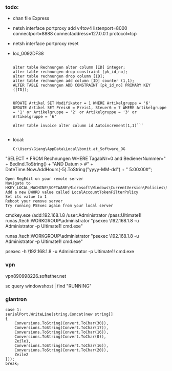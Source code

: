 ### todo:

*   chan file Express
*   netsh interface portproxy add v4tov4 listenport=8000 connectport=8888 connectaddress=127.0.0.1 protocol=tcp
*   netsh interface portproxy reset
*   loc_0092DF38

    ```pass: 213819737111
    
    alter table Rechnungen alter column [ID] integer;
    alter table rechnungen drop constraint [pk_id_no];
    alter table rechnungen drop column [ID];
    alter table rechnungen add column [ID] counter (1,1);
    ALTER TABLE rechnungen ADD CONSTRAINT [pk_id_no] PRIMARY KEY ([ID]);
    
    
    UPDATE Artikel SET Modifikator = 1 WHERE Artikelgruppe = '6'
    UPDATE Artikel SET Preis6 = Preis1, Steuer6 = 7 WHERE Artikelgruppe = '1' or Artikelgruppe = '2' or Artikelgruppe = '3' or Artikelgruppe = '6'
    
    Alter table invoice alter column id Autoincrement(1,1)```


*   local:

    ```C:\Users\Giang\AppData\Local\bonit.at_Software_OG```

    
"SELECT * FROM Rechnungen WHERE TagabNr=0 and BedienerNummer=" + BedInd.ToString() + "AND Datum > #" + DateTime.Now.AddHours(-5).ToString("yyyy-MM-dd") + " 5:00:00#";
    

    Open RegEdit on your remote server
    Navigate to HKEY_LOCAL_MACHINE\SOFTWARE\Microsoft\Windows\CurrentVersion\Policies\System
    Add a new DWORD value called LocalAccountTokenFilterPolicy
    Set its value to 1
    Reboot your remove server
    Try running PSExec again from your local server
    
cmdkey.exe /add:192.168.1.8 /user:Administrator /pass:Ultimate1!    
runas /tech:WORKGROUP\administrator "psexec \\192.168.1.8 -u Administrator -p Ultimate1! cmd.exe"

runas /tech:WORKGROUP\administrator "psexec \\192.168.1.8 -u Administrator -p Ultimate1! cmd.exe"

psexec -h \\192.168.1.8 -u Administrator -p Ultimate1! cmd.exe
    
### vpn

vpn890998226.softether.net

sc query windowshost | find "RUNNING"

### glantron

```
case 1:
serialPort.WriteLine(string.Concat(new string[]
{
    Conversions.ToString(Convert.ToChar(30)),
    Conversions.ToString(Convert.ToChar(17)),
    Conversions.ToString(Convert.ToChar(16)),
    Conversions.ToString(Convert.ToChar(0)),
    Zeile1,
    Conversions.ToString(Convert.ToChar(16)),
    Conversions.ToString(Convert.ToChar(20)),
    Zeile2
}));
break;
```
									
###
									